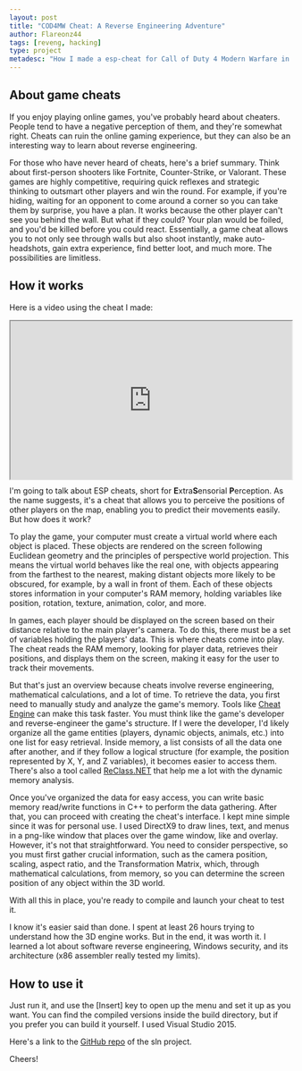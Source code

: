 ```yaml
---
layout: post
title: "COD4MW Cheat: A Reverse Engineering Adventure"
author: Flareonz44
tags: [reveng, hacking]
type: project
metadesc: "How I made a esp-cheat for Call of Duty 4 Modern Warfare in C++"
---
```


## About game cheats

If you enjoy playing online games, you've probably heard about cheaters. People tend to have a negative perception of them, and they're somewhat right. Cheats can ruin the online gaming experience, but they can also be an interesting way to learn about reverse engineering.

For those who have never heard of cheats, here's a brief summary. Think about first-person shooters like Fortnite, Counter-Strike, or Valorant. These games are highly competitive, requiring quick reflexes and strategic thinking to outsmart other players and win the round. For example, if you're hiding, waiting for an opponent to come around a corner so you can take them by surprise, you have a plan. It works because the other player can't see you behind the wall. But what if they could? Your plan would be foiled, and you'd be killed before you could react. Essentially, a game cheat allows you to not only see through walls but also shoot instantly, make auto-headshots, gain extra experience, find better loot, and much more. The possibilities are limitless.

## How it works

Here is a video using the cheat I made:

<div style="
    width: 100%;
    padding-bottom: 56.25%;
    position: relative;
">
<iframe src="https://drive.google.com/file/d/179xpsCqiiAdhf9w8YimZ-chZsu33zzBX/preview" allow="autoplay" style="
    position: absolute;
    width: 100%;
    height: 100%;
"></iframe>
</div>


I'm going to talk about ESP cheats, short for **E**xtra**S**ensorial **P**erception. As the name suggests, it's a cheat that allows you to perceive the positions of other players on the map, enabling you to predict their movements easily. But how does it work?

To play the game, your computer must create a virtual world where each object is placed. These objects are rendered on the screen following Euclidean geometry and the principles of perspective world projection. This means the virtual world behaves like the real one, with objects appearing from the farthest to the nearest, making distant objects more likely to be obscured, for example, by a wall in front of them. Each of these objects stores information in your computer's RAM memory, holding variables like position, rotation, texture, animation, color, and more.

In games, each player should be displayed on the screen based on their distance relative to the main player's camera. To do this, there must be a set of variables holding the players' data. This is where cheats come into play. The cheat reads the RAM memory, looking for player data, retrieves their positions, and displays them on the screen, making it easy for the user to track their movements.

But that's just an overview because cheats involve reverse engineering, mathematical calculations, and a lot of time. To retrieve the data, you first need to manually study and analyze the game's memory. Tools like [Cheat Engine](https://cheatengine.org/) can make this task faster. You must think like the game's developer and reverse-engineer the game's structure. If I were the developer, I'd likely organize all the game entities (players, dynamic objects, animals, etc.) into one list for easy retrieval. Inside memory, a list consists of all the data one after another, and if they follow a logical structure (for example, the position represented by X, Y, and Z variables), it becomes easier to access them. There's also a tool called [ReClass.NET](https://github.com/ReClassNET/ReClass.NET) that help me a lot with the dynamic memory analysis.

Once you've organized the data for easy access, you can write basic memory read/write functions in C++ to perform the data gathering. After that, you can proceed with creating the cheat's interface. I kept mine simple since it was for personal use. I used DirectX9 to draw lines, text, and menus in a png-like window that places over the game window, like and overlay. However, it's not that straightforward. You need to consider perspective, so you must first gather crucial information, such as the camera position, scaling, aspect ratio, and the Transformation Matrix, which, through mathematical calculations, from memory, so you can determine the screen position of any object within the 3D world.

With all this in place, you're ready to compile and launch your cheat to test it.

I know it's easier said than done. I spent at least 26 hours trying to understand how the 3D engine works. But in the end, it was worth it. I learned a lot about software reverse engineering, Windows security, and its architecture (x86 assembler really tested my limits).

## How to use it

Just run it, and use the [Insert] key to open up the menu and set it up as you want. You can find the compiled versions inside the build directory, but if you prefer you can build it yourself. I used Visual Studio 2015.

Here's a link to the [GitHub repo](https://github.com/Flareonz44/COD4MW-ESP-Cheat) of the sln project.

Cheers!